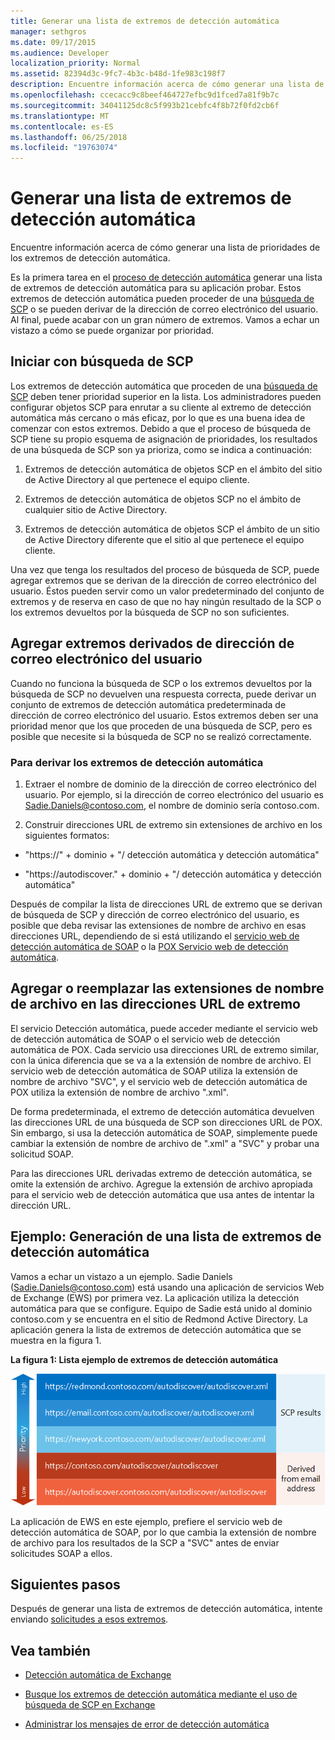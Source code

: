 ```yaml
---
title: Generar una lista de extremos de detección automática
manager: sethgros
ms.date: 09/17/2015
ms.audience: Developer
localization_priority: Normal
ms.assetid: 82394d3c-9fc7-4b3c-b48d-1fe983c198f7
description: Encuentre información acerca de cómo generar una lista de prioridades de los extremos de detección automática.
ms.openlocfilehash: ccecacc9c8beef464727efbc9d1fced7a81f9b7c
ms.sourcegitcommit: 34041125dc8c5f993b21cebfc4f8b72f0fd2cb6f
ms.translationtype: MT
ms.contentlocale: es-ES
ms.lasthandoff: 06/25/2018
ms.locfileid: "19763074"
---
```

# <a name="generate-a-list-of-autodiscover-endpoints"></a>Generar una lista de extremos de detección automática

Encuentre información acerca de cómo generar una lista de prioridades de los extremos de detección automática.
  
Es la primera tarea en el [proceso de detección automática](autodiscover-for-exchange.md) generar una lista de extremos de detección automática para su aplicación probar. Estos extremos de detección automática pueden proceder de una [búsqueda de SCP](how-to-find-autodiscover-endpoints-by-using-scp-lookup-in-exchange.md) o se pueden derivar de la dirección de correo electrónico del usuario. Al final, puede acabar con un gran número de extremos. Vamos a echar un vistazo a cómo se puede organizar por prioridad. 
  
## <a name="start-with-scp-lookup"></a>Iniciar con búsqueda de SCP
<a name="bk_StartWithScp"> </a>

Los extremos de detección automática que proceden de una [búsqueda de SCP](how-to-find-autodiscover-endpoints-by-using-scp-lookup-in-exchange.md) deben tener prioridad superior en la lista. Los administradores pueden configurar objetos SCP para enrutar a su cliente al extremo de detección automática más cercano o más eficaz, por lo que es una buena idea de comenzar con estos extremos. Debido a que el proceso de búsqueda de SCP tiene su propio esquema de asignación de prioridades, los resultados de una búsqueda de SCP son ya prioriza, como se indica a continuación: 
  
1. Extremos de detección automática de objetos SCP en el ámbito del sitio de Active Directory al que pertenece el equipo cliente.
    
2. Extremos de detección automática de objetos SCP no el ámbito de cualquier sitio de Active Directory.
    
3. Extremos de detección automática de objetos SCP el ámbito de un sitio de Active Directory diferente que el sitio al que pertenece el equipo cliente.
    
Una vez que tenga los resultados del proceso de búsqueda de SCP, puede agregar extremos que se derivan de la dirección de correo electrónico del usuario. Éstos pueden servir como un valor predeterminado del conjunto de extremos y de reserva en caso de que no hay ningún resultado de la SCP o los extremos devueltos por la búsqueda de SCP no son suficientes.
  
## <a name="add-endpoints-derived-from-the-users-email-address"></a>Agregar extremos derivados de dirección de correo electrónico del usuario
<a name="bk_AddDerivedEndpoints"> </a>

Cuando no funciona la búsqueda de SCP o los extremos devueltos por la búsqueda de SCP no devuelven una respuesta correcta, puede derivar un conjunto de extremos de detección automática predeterminada de dirección de correo electrónico del usuario. Estos extremos deben ser una prioridad menor que los que proceden de una búsqueda de SCP, pero es posible que necesite si la búsqueda de SCP no se realizó correctamente.
  
### <a name="to-derive-autodiscover-endpoints"></a>Para derivar los extremos de detección automática

1. Extraer el nombre de dominio de la dirección de correo electrónico del usuario. Por ejemplo, si la dirección de correo electrónico del usuario es Sadie.Daniels@contoso.com, el nombre de dominio sería contoso.com.
    
2. Construir direcciones URL de extremo sin extensiones de archivo en los siguientes formatos:
    
  - "https://" + dominio + "/ detección automática y detección automática"
    
  - "https://autodiscover." + dominio + "/ detección automática y detección automática"
    
Después de compilar la lista de direcciones URL de extremo que se derivan de búsqueda de SCP y dirección de correo electrónico del usuario, es posible que deba revisar las extensiones de nombre de archivo en esas direcciones URL, dependiendo de si está utilizando el [servicio web de detección automática de SOAP](http://msdn.microsoft.com/library/61c21ea9-7fea-4f56-8ada-bf80e1e6b074%28Office.15%29.aspx) o la [POX Servicio web de detección automática](http://msdn.microsoft.com/library/877152f0-f4b1-4f63-b2ce-924f4bdf2d20%28Office.15%29.aspx).
  
## <a name="add-or-replace-file-name-extensions-in-endpoint-urls"></a>Agregar o reemplazar las extensiones de nombre de archivo en las direcciones URL de extremo
<a name="bk_FileExtensions"> </a>

El servicio Detección automática, puede acceder mediante el servicio web de detección automática de SOAP o el servicio web de detección automática de POX. Cada servicio usa direcciones URL de extremo similar, con la única diferencia que se va a la extensión de nombre de archivo. El servicio web de detección automática de SOAP utiliza la extensión de nombre de archivo "SVC", y el servicio web de detección automática de POX utiliza la extensión de nombre de archivo ".xml".
  
De forma predeterminada, el extremo de detección automática devuelven las direcciones URL de una búsqueda de SCP son direcciones URL de POX. Sin embargo, si usa la detección automática de SOAP, simplemente puede cambiar la extensión de nombre de archivo de ".xml" a "SVC" y probar una solicitud SOAP.
  
Para las direcciones URL derivadas extremo de detección automática, se omite la extensión de archivo. Agregue la extensión de archivo apropiada para el servicio web de detección automática que usa antes de intentar la dirección URL.
  
## <a name="example-generating-a-list-of-autodiscover-endpoints"></a>Ejemplo: Generación de una lista de extremos de detección automática
<a name="bk_Example"> </a>

Vamos a echar un vistazo a un ejemplo. Sadie Daniels (Sadie.Daniels@contoso.com) está usando una aplicación de servicios Web de Exchange (EWS) por primera vez. La aplicación utiliza la detección automática para que se configure. Equipo de Sadie está unido al dominio contoso.com y se encuentra en el sitio de Redmond Active Directory. La aplicación genera la lista de extremos de detección automática que se muestra en la figura 1.
  
**La figura 1: Lista ejemplo de extremos de detección automática**

![Lista de ejemplo de extremos de detección automática, que muestra los extremos obtenidos de la búsqueda de SCP que presentan mayor prioridad que los extremos derivados.](media/Ex15_Autodiscover_GenerateList_Example.png)
  
La aplicación de EWS en este ejemplo, prefiere el servicio web de detección automática de SOAP, por lo que cambia la extensión de nombre de archivo para los resultados de la SCP a "SVC" antes de enviar solicitudes SOAP a ellos.
  
## <a name="next-steps"></a>Siguientes pasos
<a name="bk_NextSteps"> </a>

Después de generar una lista de extremos de detección automática, intente enviando [solicitudes a esos extremos](how-to-get-user-settings-from-exchange-by-using-autodiscover.md).
  
## <a name="see-also"></a>Vea también


- [Detección automática de Exchange](autodiscover-for-exchange.md)
    
- [Busque los extremos de detección automática mediante el uso de búsqueda de SCP en Exchange](how-to-find-autodiscover-endpoints-by-using-scp-lookup-in-exchange.md)
    
- [Administrar los mensajes de error de detección automática](handling-autodiscover-error-messages.md)
    

